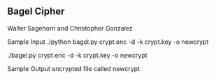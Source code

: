 ## Bagel Cipher ##

Walter Sagehorn and Christopher Gonzalez

Sample Input
./python bagel.py crypt.enc -d -k crypt.key -o newcrypt


./bagel.py crypt.enc -d -k crypt.key -o newcrypt

Sample Output
encrypted file called newcrypt

